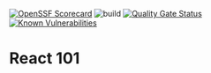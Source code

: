 [![OpenSSF Scorecard](https://api.securityscorecards.dev/projects/github.com/benin-lenin/test/badge)](https://securityscorecards.dev/viewer/?uri=github.com/benin-lenin/test)
![build](https://github.com/benin-lenin/test/actions/workflows/build.yml/badge.svg)
[![Quality Gate Status](https://sonarcloud.io/api/project_badges/measure?project=benin-lenin_test&metric=alert_status)](https://sonarcloud.io/summary/new_code?id=benin-lenin_test)
[![Known Vulnerabilities](https://snyk.io/test/github/benin-lenin/test/badge.svg?targetFile=package.json)](https://snyk.io/test/github/benin-lenin/test?targetFile=package.json)

# React 101
